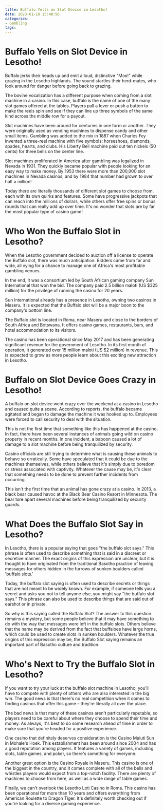 ```yaml
---
title: Buffalo Yells on Slot Device in Lesotho!
date: 2023-01-18 15:48:56
categories:
- Gambling
tags:
---
```



#  Buffalo Yells on Slot Device in Lesotho!

Buffalo jerks their heads up and emit a loud, distinctive "Moo!" while grazing in the Lesotho highlands. The sound startles their herd-mates, who look around for danger before going back to grazing.

The bovine vocalization has a different purpose when coming from a slot machine in a casino. In this case, buffalo is the name of one of the many slot games offered at the tables. Players pull a lever or push a button to make the reels spin and see if they can line up three symbols of the same kind across the middle row for a payout.

Slot machines have been around for centuries in one form or another. They were originally used as vending machines to dispense candy and other small items. Gambling was added to the mix in 1887 when Charles Fey invented a three-reel machine with five symbols: horseshoes, diamonds, spades, hearts, and clubs. His Liberty Bell machine paid out ten nickels (50 cents) for three bells on the center line.

Slot machines proliferated in America after gambling was legalized in Nevada in 1931. They quickly became popular with people looking for an easy way to make money. By 1953 there were more than 200,000 slot machines in Nevada casinos, and by 1984 that number had grown to over half a million!

Today there are literally thousands of different slot games to choose from, each with its own quirks and features. Some have progressive jackpots that can reach into the millions of dollars, while others offer free spins or bonus rounds that can really add up over time. It's no wonder that slots are by far the most popular type of casino game!

#  Who Won the Buffalo Slot in Lesotho?

When the Lesotho government decided to auction off a license to operate the Buffalo slot, there was much anticipation. Bidders came from far and wide, all vying for a chance to manage one of Africa's most profitable gambling venues.

In the end, it was a consortium led by South African gaming company Sun International that won the bid. The company paid 2.5 billion maloti (US $325 million) for the privilege of running the casino for 20 years.

Sun International already has a presence in Lesotho, owning two casinos in Maseru. It is expected that the Buffalo slot will be a major boon to the company's bottom line.

The Buffalo slot is located in Roma, near Maseru and close to the borders of South Africa and Botswana. It offers casino games, restaurants, bars, and hotel accommodation to its visitors.

The casino has been operational since May 2017 and has been generating significant revenue for the government of Lesotho. In its first month of operation, it generated over 15 million maloti (US $2 million) in revenue. This is expected to grow as more people learn about this exciting new attraction in Lesotho.

#  Buffalo on Slot Device Goes Crazy in Lesotho!

A buffalo on slot device went crazy over the weekend at a casino in Lesotho and caused quite a scene. According to reports, the buffalo became agitated and began to damage the machine it was hooked up to. Employees were forced to call security to deal with the situation.

This is not the first time that something like this has happened at the casino. In fact, there have been several instances of animals going wild on casino property in recent months. In one incident, a baboon caused a lot of damage to a slot machine before being tranquilized by security.

Casino officials are still trying to determine what is causing these animals to behave so erratically. Some have speculated that it could be due to the machines themselves, while others believe that it's simply due to boredom or stress associated with captivity. Whatever the cause may be, it's clear that something needs to be done to prevent further incidents from occurring.

This isn't the first time that an animal has gone crazy at a casino. In 2013, a black bear caused havoc at the Black Bear Casino Resort in Minnesota. The bear tore apart several machines before being tranquilized by security guards.

#  What Does the Buffalo Slot Say in Lesotho?

In Lesotho, there is a popular saying that goes "the buffalo slot says." This phrase is often used to describe something that is said in a discreet or secretive manner. The exact origins of this expression are unclear, but it is thought to have originated from the traditional Basotho practice of leaving messages for others hidden in the furrows of sunken boulders called 'buffalo slots.'

Today, the buffalo slot saying is often used to describe secrets or things that are not meant to be widely known. For example, if someone tells you a secret and asks you not to tell anyone else, you might say "the buffalo slot says." This phrase can also be used to describe things that are said out of earshot or in private.

So why is this saying called the Buffalo Slot? The answer to this question remains a mystery, but some people believe that it may have something to do with the way that messages were left in the buffalo slots. Others believe that the name may be derived from the fact that buffaloes have large horns, which could be used to create slots in sunken boulders. Whatever the true origins of this expression may be, the Buffalo Slot saying remains an important part of Basotho culture and tradition.

#  Who's Next to Try the Buffalo Slot in Lesotho?

If you want to try your luck at the buffalo slot machine in Lesotho, you'll have to compete with plenty of others who are also interested in the big win. The good news is that there's no real competition when it comes to finding casinos that offer this game – they're literally all over the place.

The bad news is that many of these casinos aren't particularly reputable, so players need to be careful about where they choose to spend their time and money. As always, it's best to do some research ahead of time in order to make sure that you're headed for a positive experience.

One casino that definitely deserves consideration is the Casino Maluti Sun in Mohale's Hoek. This establishment has been around since 2004 and has a good reputation among players. It features a variety of games, including slots, table games, and poker, so there's something for everyone.

Another great option is the Casino Royale in Maseru. This casino is one of the biggest in the country, and it comes complete with all of the bells and whistles players would expect from a top-notch facility. There are plenty of machines to choose from here, as well as a wide range of table games.

Finally, we can't overlook the Lesotho Loti Casino in Roma. This casino has been operational for more than 10 years and offers everything from American Roulette to Dragon Tiger. It's definitely worth checking out if you're looking for a diverse gaming experience.